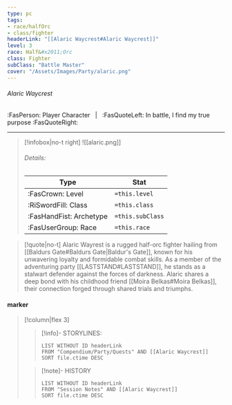 ```yaml
---
type: pc
tags:
- race/halfOrc
- class/fighter
headerLink: "[[Alaric Waycrest#Alaric Waycrest]]"
level: 3
race: Half&#x2011;Orc
class: Fighter
subClass: "Battle Master"
cover: "/Assets/Images/Party/alaric.png"
---
```


###### Alaric Waycrest
:FasPerson: Player Character &nbsp; | &nbsp; :FasQuoteLeft: In battle, I find my true purpose :FasQuoteRight:
___
> [!infobox|no-t right]
> ![[alaric.png]]
> ###### Details:
> | Type | Stat |
> | ---- | ---- |
> | :FasCrown: Level   | `=this.level` |
> | :RiSwordFill: Class |  `=this.class`|
> | :FasHandFist: Archetype |  `=this.subClass`|
> |  :FasUserGroup: Race |  `=this.race`|

> [!quote|no-t]
> Alaric Wayrest is a rugged half-orc fighter hailing from [[Baldurs Gate#Baldurs Gate|Baldur's Gate]], known for his unwavering loyalty and formidable combat skills. As a member of the adventuring party [[LASTSTAND#LASTSTAND]], he stands as a stalwart defender against the forces of darkness. Alaric shares a deep bond with his childhood friend [[Moira Belkas#Moira Belkas]], their connection forged through shared trials and triumphs. 
 
#### marker
> [!column|flex 3]
>> [!info]- STORYLINES:
>>```dataview
>>LIST WITHOUT ID headerLink
>>FROM "Compendium/Party/Quests" AND [[Alaric Waycrest]]
>>SORT file.ctime DESC
>
>>[!note]- HISTORY
>>```dataview
>>LIST WITHOUT ID headerLink
>>FROM "Session Notes" AND [[Alaric Waycrest]]
>>SORT file.ctime DESC